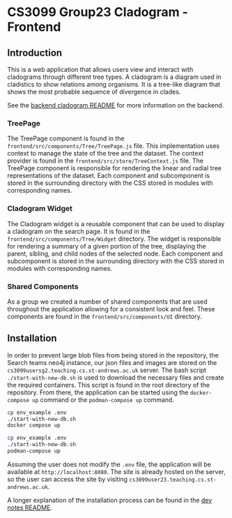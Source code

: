 # CS3099 Group23 Cladogram - Frontend

## Introduction

This is a web application that allows users view and interact with cladograms through different tree types. A cladogram is a diagram used in cladistics to show relations among organisms. It is a tree-like diagram that shows the most probable sequence of divergence in clades.

See the [backend cladogram README](../../../../backend/cladogram/README.md) for more information on the backend.

### TreePage

The TreePage component is found in the `frontend/src/components/Tree/TreePage.js` file. This implementation uses context to manage the state of the tree and the dataset. The context provider is found in the `frontend/src/store/TreeContext.js` file. The TreePage component is responsible for rendering the linear and radial tree representations of the dataset. Each component and subcomponent is stored in the surrounding directory with the CSS stored in modules with corresponding names.

### Cladogram Widget

The Cladogram widget is a reusable component that can be used to display a cladogram on the search page. It is found in the `frontend/src/components/Tree/Widget` directory. The widget is responsible for rendering a summary of a given portion of the tree, displaying the parent, sibling, and child nodes of the selected node. Each component and subcomponent is stored in the surrounding directory with the CSS stored in modules with corresponding names.

### Shared Components

As a group we created a number of shared components that are used throughout the application allowing for a consistent look and feel. These components are found in the `frontend/src/components/UI` directory.

## Installation

In order to prevent large blob files from being stored in the repository, the Search teams neo4j instance, our json files and images are stored on the `cs3099usersg2.teaching.cs.st-andrews.ac.uk` server. The bash script `./start-with-new-db.sh` is used to download the necessary files and create the required containers. This script is found in the root directory of the repository. From there, the application can be started using the `docker-compose up` command or the `podman-compose up` command.

```bash
cp env_example .env
./start-with-new-db.sh
docker compose up
```

```bash
cp env_example .env
./start-with-new-db.sh
podman-compose up
```

Assuming the user does not modify the `.env` file, the application will be available at `http://localhost:8080`. The site is already hosted on the server, so the user can access the site by visiting `cs3099user23.teaching.cs.st-andrews.ac.uk`.

A longer explanation of the installation process can be found in the [dev notes README](../../../../docs/dev-environment.md).

